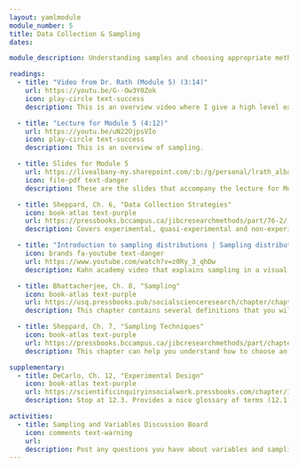 ```yaml
---
layout: yamlmodule
module_number: 5
title: Data Collection & Sampling
dates:

module_description: Understanding samples and choosing appropriate methods to collect data are key to well done research studies.

readings:
  - title: "Video from Dr. Rath (Module 5) (3:14)"
    url: https://youtu.be/G--Ow3Y0Zok
    icon: play-circle text-success
    description: This is an overview video where I give a high level explanation of the readings and describe this week's tasks.

  - title: "Lecture for Module 5 (4:12)"
    url: https://youtu.be/uN22OjpsVIo
    icon: play-circle text-success
    description: This is an overview of sampling.

  - title: Slides for Module 5
    url: https://livealbany-my.sharepoint.com/:b:/g/personal/lrath_albany_edu/EYjlklygGoxJnOWNp7c5mhEBlrZrsfc8zec6aazeqTHwLA?e=82WdZB
    icon: file-pdf text-danger
    description: These are the slides that accompany the lecture for Module 5.e

  - title: Sheppard, Ch. 6, "Data Collection Strategies"
    icon: book-atlas text-purple
    url: https://pressbooks.bccampus.ca/jibcresearchmethods/part/76-2/
    description: Covers experimental, quasi-experimental and non-experimental designs.

  - title: "Introduction to sampling distributions | Sampling distributions | AP Statistics | Khan Academy (7:17)"
    icon: brands fa-youtube text-danger
    url: https://www.youtube.com/watch?v=z0Ry_3_qhDw
    description: Kahn academy video that explains sampling in a visual way.

  - title: Bhattacherjee, Ch. 8, "Sampling"
    icon: book-atlas text-purple
    url: https://usq.pressbooks.pub/socialscienceresearch/chapter/chapter-8-sampling/
    description: This chapter contains several definitions that you will need as you read and decipher other articles.

  - title: Sheppard, Ch. 7, "Sampling Techniques"
    icon: book-atlas text-purple
    url: https://pressbooks.bccampus.ca/jibcresearchmethods/part/chapter-7-sampling-techniques/
    description: This chapter can help you understand how to choose an accurate sample and provides different ways of explaining the same content as Bhattacherjee's chapter.

supplementary:
  - title: DeCarlo, Ch. 12, "Experimental Design"
    icon: book-atlas text-purple
    url: https://scientificinquiryinsocialwork.pressbooks.com/chapter/12-0-chapter-introduction/
    description: Stop at 12.3. Provides a nice glossary of terms (12.1) and a great description of internal and external validity (12.3)

activities:
  - title: Sampling and Variables Discussion Board
    icon: comments text-warning
    url:
    description: Post any questions you have about variables and sampling to the discussion board.
---
```

